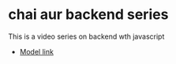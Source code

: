 # chai aur backend series

This is a video series on backend wth javascript

- [Model link](https://app.eraser.io/workspace/YtPqZ1VogxGy1jzIDkzj?origin=share)
